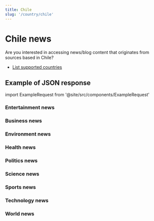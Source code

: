 ```yaml
---
title: Chile
slug: '/country/chile'
---
```


# Chile news

Are you interested in accessing news/blog content that originates from sources based in Chile?

- [List supported countries](/get-articles/countries)

## Example of JSON response

import ExampleRequest from '@site/src/components/ExampleRequest'

### Entertainment news
<ExampleRequest url="https://api.apitube.io/v1/news/articles?limit=2&category=news/Arts_and_Entertainment&country=cl"></ExampleRequest>

### Business news
<ExampleRequest url="https://api.apitube.io/v1/news/articles?limit=2&category=news/Business&country=cl"></ExampleRequest>

### Environment news
<ExampleRequest url="https://api.apitube.io/v1/news/articles?limit=2&category=news/Environment&country=cl"></ExampleRequest>

### Health news
<ExampleRequest url="https://api.apitube.io/v1/news/articles?limit=2&category=news/Health&country=cl"></ExampleRequest>

### Politics news
<ExampleRequest url="https://api.apitube.io/v1/news/articles?limit=2&category=news/Politics&country=cl"></ExampleRequest>

### Science news
<ExampleRequest url="https://api.apitube.io/v1/news/articles?limit=2&category=news/Science&country=cl"></ExampleRequest>

### Sports news
<ExampleRequest url="https://api.apitube.io/v1/news/articles?limit=2&category=news/Sports&country=cl"></ExampleRequest>

### Technology news
<ExampleRequest url="https://api.apitube.io/v1/news/articles?limit=2&category=news/Technology&country=cl"></ExampleRequest>

### World news
<ExampleRequest url="https://api.apitube.io/v1/news/articles?limit=2&category=news/World&country=cl"></ExampleRequest>

